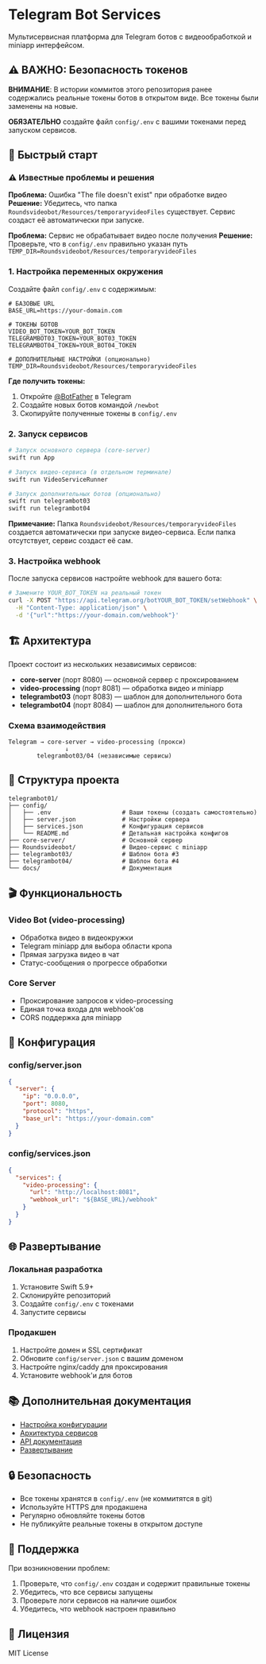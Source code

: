 # Telegram Bot Services

Мультисервисная платформа для Telegram ботов с видеообработкой и miniapp интерфейсом.

## ⚠️ ВАЖНО: Безопасность токенов

**ВНИМАНИЕ**: В истории коммитов этого репозитория ранее содержались реальные токены ботов в открытом виде. Все токены были заменены на новые. 

**ОБЯЗАТЕЛЬНО** создайте файл `config/.env` с вашими токенами перед запуском сервисов.

## 🚀 Быстрый старт

### ⚠️ Известные проблемы и решения

**Проблема:** Ошибка "The file doesn't exist" при обработке видео
**Решение:** Убедитесь, что папка `Roundsvideobot/Resources/temporaryvideoFiles` существует. Сервис создаст её автоматически при запуске.

**Проблема:** Сервис не обрабатывает видео после получения
**Решение:** Проверьте, что в `config/.env` правильно указан путь `TEMP_DIR=Roundsvideobot/Resources/temporaryvideoFiles`

### 1. Настройка переменных окружения

Создайте файл `config/.env` с содержимым:

```env
# БАЗОВЫЕ URL
BASE_URL=https://your-domain.com

# ТОКЕНЫ БОТОВ
VIDEO_BOT_TOKEN=YOUR_BOT_TOKEN
TELEGRAMBOT03_TOKEN=YOUR_BOT03_TOKEN
TELEGRAMBOT04_TOKEN=YOUR_BOT04_TOKEN

# ДОПОЛНИТЕЛЬНЫЕ НАСТРОЙКИ (опционально)
TEMP_DIR=Roundsvideobot/Resources/temporaryvideoFiles
```

**Где получить токены:**
1. Откройте [@BotFather](https://t.me/botfather) в Telegram
2. Создайте новых ботов командой `/newbot`
3. Скопируйте полученные токены в `config/.env`

### 2. Запуск сервисов

```bash
# Запуск основного сервера (core-server)
swift run App

# Запуск видео-сервиса (в отдельном терминале)
swift run VideoServiceRunner

# Запуск дополнительных ботов (опционально)
swift run telegrambot03
swift run telegrambot04
```

**Примечание:** Папка `Roundsvideobot/Resources/temporaryvideoFiles` создается автоматически при запуске видео-сервиса. Если папка отсутствует, сервис создаст её сам.

### 3. Настройка webhook

После запуска сервисов настройте webhook для вашего бота:

```bash
# Замените YOUR_BOT_TOKEN на реальный токен
curl -X POST "https://api.telegram.org/botYOUR_BOT_TOKEN/setWebhook" \
  -H "Content-Type: application/json" \
  -d '{"url":"https://your-domain.com/webhook"}'
```

## 🏗️ Архитектура

Проект состоит из нескольких независимых сервисов:

- **core-server** (порт 8080) — основной сервер с проксированием
- **video-processing** (порт 8081) — обработка видео и miniapp
- **telegrambot03** (порт 8083) — шаблон для дополнительного бота
- **telegrambot04** (порт 8084) — шаблон для дополнительного бота

### Схема взаимодействия

```
Telegram → core-server → video-processing (прокси)
                ↓
        telegrambot03/04 (независимые сервисы)
```

## 📁 Структура проекта

```
telegrambot01/
├── config/
│   ├── .env                    # Ваши токены (создать самостоятельно)
│   ├── server.json             # Настройки сервера
│   ├── services.json           # Конфигурация сервисов
│   └── README.md               # Детальная настройка конфигов
├── core-server/                # Основной сервер
├── Roundsvideobot/             # Видео-сервис с miniapp
├── telegrambot03/              # Шаблон бота #3
├── telegrambot04/              # Шаблон бота #4
└── docs/                       # Документация
```

## 🎬 Функциональность

### Video Bot (video-processing)
- Обработка видео в видеокружки
- Telegram miniapp для выбора области кропа
- Прямая загрузка видео в чат
- Статус-сообщения о прогрессе обработки

### Core Server
- Проксирование запросов к video-processing
- Единая точка входа для webhook'ов
- CORS поддержка для miniapp

## 🔧 Конфигурация

### config/server.json
```json
{
  "server": {
    "ip": "0.0.0.0",
    "port": 8080,
    "protocol": "https",
    "base_url": "https://your-domain.com"
  }
}
```

### config/services.json
```json
{
  "services": {
    "video-processing": {
      "url": "http://localhost:8081",
      "webhook_url": "${BASE_URL}/webhook"
    }
  }
}
```

## 🌐 Развертывание

### Локальная разработка
1. Установите Swift 5.9+
2. Склонируйте репозиторий
3. Создайте `config/.env` с токенами
4. Запустите сервисы

### Продакшен
1. Настройте домен и SSL сертификат
2. Обновите `config/server.json` с вашим доменом
3. Настройте nginx/caddy для проксирования
4. Установите webhook'и для ботов

## 📚 Дополнительная документация

- [Настройка конфигурации](config/README.md)
- [Архитектура сервисов](docs/architecture.md)
- [API документация](docs/api.md)
- [Развертывание](docs/deployment.md)

## 🔒 Безопасность

- Все токены хранятся в `config/.env` (не коммитятся в git)
- Используйте HTTPS для продакшена
- Регулярно обновляйте токены ботов
- Не публикуйте реальные токены в открытом доступе

## 🤝 Поддержка

При возникновении проблем:
1. Проверьте, что `config/.env` создан и содержит правильные токены
2. Убедитесь, что все сервисы запущены
3. Проверьте логи сервисов на наличие ошибок
4. Убедитесь, что webhook настроен правильно

## 📄 Лицензия

MIT License